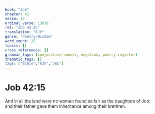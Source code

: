```yaml
---
book: "Job"
chapter: 42
verse: 15
ordinal_verse: 13938
ref: "Job 42:15"
translation: "KJV"
genre: "Poetry/Wisdom"
word_count: 25
topics: []
cross_references: []
grammar_tags: [conjunctive-opener, negation, poetry-register]
thematic_tags: []
tags: ["Bible","KJV","Job"]
---
```


# Job 42:15

And in all the land were no women found so fair as the daughters of Job: and their father gave them inheritance among their brethren.

